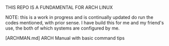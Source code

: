 THIS REPO IS A FUNDAMENTAL FOR ARCH LINUX

NOTE: this is a work in progress and is continually updated
      do run the codes mentioned, with prior sense.
      I have build this for me and my friend's use, the both of which systems are configured by me.

[ARCHMAN.md]
  ARCH Manual with basic command tips
